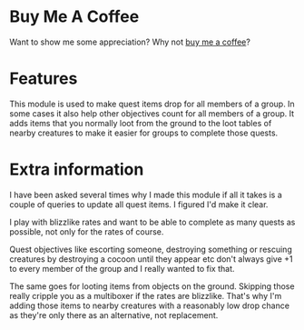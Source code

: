 # Buy Me A Coffee
Want to show me some appreciation? Why not [buy me a coffee](https://www.buymeacoffee.com/noisiver)?

# Features
This module is used to make quest items drop for all members of a group. In some cases it also help other objectives count for all members of a group. It adds items that you normally loot from the ground to the loot tables of nearby creatures to make it easier for groups to complete those quests.

# Extra information
I have been asked several times why I made this module if all it takes is a couple of queries to update all quest items. I figured I'd make it clear.

I play with blizzlike rates and want to be able to complete as many quests as possible, not only for the rates of course.

Quest objectives like escorting someone, destroying something or rescuing creatures by destroying a cocoon until they appear etc don't always give +1 to every member of the group and I really wanted to fix that.

The same goes for looting items from objects on the ground. Skipping those really cripple you as a multiboxer if the rates are blizzlike. That's why I'm adding those items to nearby creatures with a reasonably low drop chance as they're only there as an alternative, not replacement.
